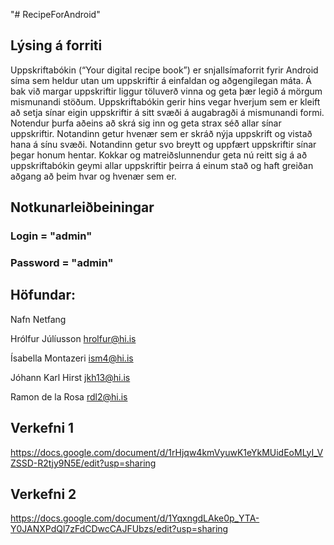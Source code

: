 "# RecipeForAndroid"

## Lýsing á forriti

Uppskriftabókin (“Your digital recipe book”) er snjallsímaforrit fyrir Android síma sem heldur
utan um uppskriftir á einfaldan og aðgengilegan máta. Á bak við margar uppskriftir liggur
töluverð vinna og geta þær legið á mörgum mismunandi stöðum. Uppskriftabókin gerir hins
vegar hverjum sem er kleift að setja sínar eigin uppskriftir á sitt svæði á augabragði á
mismunandi formi. Notendur þurfa aðeins að skrá sig inn og geta strax séð allar sínar
uppskriftir. Notandinn getur hvenær sem er skráð nýja uppskrift og vistað hana á sínu svæði.
Notandinn getur svo breytt og uppfært uppskriftir sínar þegar honum hentar. Kokkar og
matreiðslunnendur geta nú reitt sig á að uppskriftabókin geymi allar uppskriftir
þeirra á einum stað og haft greiðan aðgang að þeim hvar og hvenær sem er.


## Notkunarleiðbeiningar

### Login = "admin"
### Password = "admin"

## Höfundar:

Nafn                            Netfang

Hrólfur Júlíusson               hrolfur@hi.is

Ísabella Montazeri              ism4@hi.is

Jóhann Karl Hirst               jkh13@hi.is

Ramon de la Rosa                rdl2@hi.is

## Verkefni 1

https://docs.google.com/document/d/1rHjqw4kmVyuwK1eYkMUidEoMLyI_VZSSD-R2tjy9N5E/edit?usp=sharing

## Verkefni 2

https://docs.google.com/document/d/1YqxngdLAke0p_YTA-Y0JANXPdQl7zFdCDwcCAJFUbzs/edit?usp=sharing